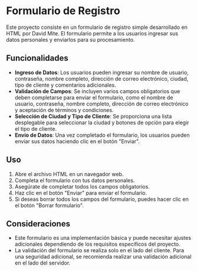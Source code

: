 # Formulario de Registro

Este proyecto consiste en un formulario de registro simple desarrollado en HTML por David Mite. El formulario permite a los usuarios ingresar sus datos personales y enviarlos para su procesamiento.

## Funcionalidades

- **Ingreso de Datos**: Los usuarios pueden ingresar su nombre de usuario, contraseña, nombre completo, dirección de correo electrónico, ciudad, tipo de cliente y comentarios adicionales.
- **Validación de Campos**: Se incluyen varios campos obligatorios que deben completarse para enviar el formulario, como el nombre de usuario, contraseña, nombre completo, dirección de correo electrónico y aceptación de términos y condiciones.
- **Selección de Ciudad y Tipo de Cliente**: Se proporciona una lista desplegable para seleccionar la ciudad y botones de opción para elegir el tipo de cliente.
- **Envío de Datos**: Una vez completado el formulario, los usuarios pueden enviar sus datos haciendo clic en el botón "Enviar".

## Uso

1. Abre el archivo HTML en un navegador web.
2. Completa el formulario con tus datos personales.
3. Asegúrate de completar todos los campos obligatorios.
4. Haz clic en el botón "Enviar" para enviar el formulario.
5. Si deseas borrar todos los campos del formulario, puedes hacer clic en el botón "Borrar formulario".

## Consideraciones

- Este formulario es una implementación básica y puede necesitar ajustes adicionales dependiendo de los requisitos específicos del proyecto.
- La validación del formulario se realiza solo en el lado del cliente. Para una seguridad adicional, se recomienda realizar una validación adicional en el lado del servidor.
